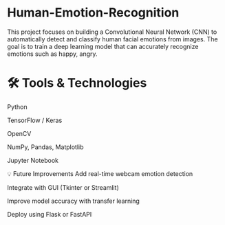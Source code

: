 # Human-Emotion-Recognition

This project focuses on building a Convolutional Neural Network (CNN) to automatically detect and classify human facial emotions from images. The goal is to train a deep learning model that can accurately recognize emotions such as happy, angry.

# 🛠️ Tools & Technologies
Python

TensorFlow / Keras

OpenCV

NumPy, Pandas, Matplotlib

Jupyter Notebook

💡 Future Improvements
Add real-time webcam emotion detection

Integrate with GUI (Tkinter or Streamlit)

Improve model accuracy with transfer learning

Deploy using Flask or FastAPI

